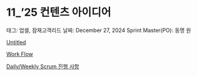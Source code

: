# 11_’25 컨텐츠 아이디어

태그: 업셀, 잠재고객리드
날짜: December 27, 2024
Sprint Master(PO): 동명 원

[Untitled](Untitled%20184e98ce7f718169aa62d767cc7fdbfc.csv)

[Work Flow](Work%20Flow%20184e98ce7f7181cc92ded1ea6b71b7a9.csv)

[Daily/Weekly Scrum 진행 사항](Daily%20Weekly%20Scrum%20%E1%84%8C%E1%85%B5%E1%86%AB%E1%84%92%E1%85%A2%E1%86%BC%20%E1%84%89%E1%85%A1%E1%84%92%E1%85%A1%E1%86%BC%20184e98ce7f7181d5b230c3c7e53630e4.csv)